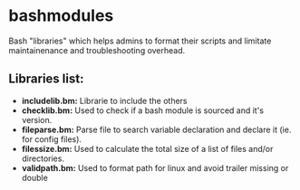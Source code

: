 # bashmodules
Bash "libraries" which helps admins to format their scripts and limitate maintainenance and troubleshooting overhead.

## Libraries list:

* __includelib.bm:__ Librarie to include the others
* __checklib.bm:__ Used to check if a bash module is sourced and it's version.
* __fileparse.bm:__ Parse file to search variable declaration and declare it (ie. for config files).
* __filessize.bm:__ Used to calculate the total size of a list of files and/or directories.
* __validpath.bm:__ Used to format path for linux and avoid trailer missing or double
